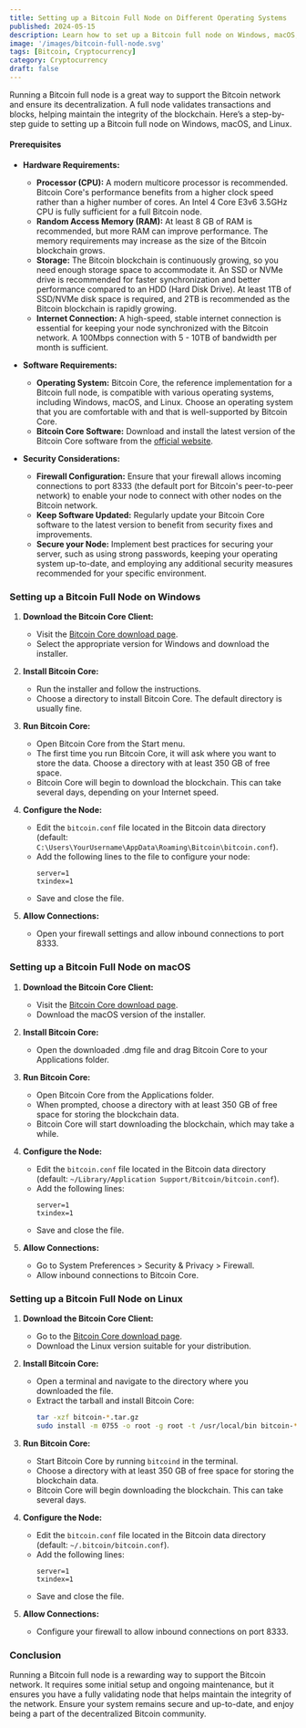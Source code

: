 ```yaml
---
title: Setting up a Bitcoin Full Node on Different Operating Systems
published: 2024-05-15
description: Learn how to set up a Bitcoin full node on Windows, macOS, and Linux to contribute to the Bitcoin network.
image: '/images/bitcoin-full-node.svg'
tags: [Bitcoin, Cryptocurrency]
category: Cryptocurrency
draft: false
---
```


Running a Bitcoin full node is a great way to support the Bitcoin network and ensure its decentralization. A full node validates transactions and blocks, helping maintain the integrity of the blockchain. Here’s a step-by-step guide to setting up a Bitcoin full node on Windows, macOS, and Linux.

#### Prerequisites

- **Hardware Requirements:**
  - **Processor (CPU):** A modern multicore processor is recommended. Bitcoin Core's performance benefits from a higher clock speed rather than a higher number of cores. An Intel 4 Core E3v6 3.5GHz CPU is fully sufficient for a full Bitcoin node.
  - **Random Access Memory (RAM):** At least 8 GB of RAM is recommended, but more RAM can improve performance. The memory requirements may increase as the size of the Bitcoin blockchain grows.
  - **Storage:** The Bitcoin blockchain is continuously growing, so you need enough storage space to accommodate it. An SSD or NVMe drive is recommended for faster synchronization and better performance compared to an HDD (Hard Disk Drive). At least 1TB of SSD/NVMe disk space is required, and 2TB is recommended as the Bitcoin blockchain is rapidly growing.
  - **Internet Connection:** A high-speed, stable internet connection is essential for keeping your node synchronized with the Bitcoin network. A 100Mbps connection with 5 - 10TB of bandwidth per month is sufficient.

- **Software Requirements:**
  - **Operating System:** Bitcoin Core, the reference implementation for a Bitcoin full node, is compatible with various operating systems, including Windows, macOS, and Linux. Choose an operating system that you are comfortable with and that is well-supported by Bitcoin Core.
  - **Bitcoin Core Software:** Download and install the latest version of the Bitcoin Core software from the [official website](https://bitcoin.org/en/download).

- **Security Considerations:**
  - **Firewall Configuration:** Ensure that your firewall allows incoming connections to port 8333 (the default port for Bitcoin's peer-to-peer network) to enable your node to connect with other nodes on the Bitcoin network.
  - **Keep Software Updated:** Regularly update your Bitcoin Core software to the latest version to benefit from security fixes and improvements.
  - **Secure your Node:** Implement best practices for securing your server, such as using strong passwords, keeping your operating system up-to-date, and employing any additional security measures recommended for your specific environment.

### Setting up a Bitcoin Full Node on Windows

1. **Download the Bitcoin Core Client:**
   - Visit the [Bitcoin Core download page](https://bitcoincore.org/en/download/).
   - Select the appropriate version for Windows and download the installer.

2. **Install Bitcoin Core:**
   - Run the installer and follow the instructions.
   - Choose a directory to install Bitcoin Core. The default directory is usually fine.

3. **Run Bitcoin Core:**
   - Open Bitcoin Core from the Start menu.
   - The first time you run Bitcoin Core, it will ask where you want to store the data. Choose a directory with at least 350 GB of free space.
   - Bitcoin Core will begin to download the blockchain. This can take several days, depending on your Internet speed.

4. **Configure the Node:**
   - Edit the `bitcoin.conf` file located in the Bitcoin data directory (default: `C:\Users\YourUsername\AppData\Roaming\Bitcoin\bitcoin.conf`).
   - Add the following lines to the file to configure your node:
     ```plaintext
     server=1
     txindex=1
     ```
   - Save and close the file.

5. **Allow Connections:**
   - Open your firewall settings and allow inbound connections to port 8333.

### Setting up a Bitcoin Full Node on macOS

1. **Download the Bitcoin Core Client:**
   - Visit the [Bitcoin Core download page](https://bitcoincore.org/en/download/).
   - Download the macOS version of the installer.

2. **Install Bitcoin Core:**
   - Open the downloaded .dmg file and drag Bitcoin Core to your Applications folder.

3. **Run Bitcoin Core:**
   - Open Bitcoin Core from the Applications folder.
   - When prompted, choose a directory with at least 350 GB of free space for storing the blockchain data.
   - Bitcoin Core will start downloading the blockchain, which may take a while.

4. **Configure the Node:**
   - Edit the `bitcoin.conf` file located in the Bitcoin data directory (default: `~/Library/Application Support/Bitcoin/bitcoin.conf`).
   - Add the following lines:
     ```plaintext
     server=1
     txindex=1
     ```
   - Save and close the file.

5. **Allow Connections:**
   - Go to System Preferences > Security & Privacy > Firewall.
   - Allow inbound connections to Bitcoin Core.

### Setting up a Bitcoin Full Node on Linux

1. **Download the Bitcoin Core Client:**
   - Go to the [Bitcoin Core download page](https://bitcoincore.org/en/download/).
   - Download the Linux version suitable for your distribution.

2. **Install Bitcoin Core:**
   - Open a terminal and navigate to the directory where you downloaded the file.
   - Extract the tarball and install Bitcoin Core:
     ```bash
     tar -xzf bitcoin-*.tar.gz
     sudo install -m 0755 -o root -g root -t /usr/local/bin bitcoin-*/bin/*
     ```

3. **Run Bitcoin Core:**
   - Start Bitcoin Core by running `bitcoind` in the terminal.
   - Choose a directory with at least 350 GB of free space for storing the blockchain data.
   - Bitcoin Core will begin downloading the blockchain. This can take several days.

4. **Configure the Node:**
   - Edit the `bitcoin.conf` file located in the Bitcoin data directory (default: `~/.bitcoin/bitcoin.conf`).
   - Add the following lines:
     ```plaintext
     server=1
     txindex=1
     ```
   - Save and close the file.

5. **Allow Connections:**
   - Configure your firewall to allow inbound connections on port 8333.

### Conclusion

Running a Bitcoin full node is a rewarding way to support the Bitcoin network. It requires some initial setup and ongoing maintenance, but it ensures you have a fully validating node that helps maintain the integrity of the network. Ensure your system remains secure and up-to-date, and enjoy being a part of the decentralized Bitcoin community.
